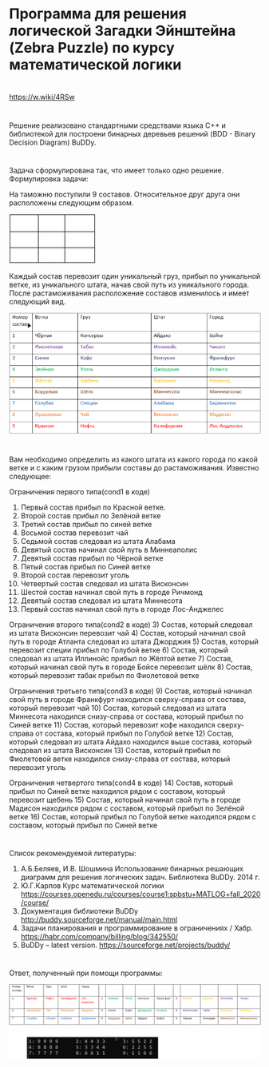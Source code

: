 # Программа для решения логической Загадки Эйнштейна (Zebra Puzzle) по курсу математической логики

#
https://w.wiki/4RSw
#
Решение реализовано стандартными средствами языка C++ и библиотекой для построени бинарных деревьев решений (BDD - Binary Decision Diagram) BuDDy.
#
Задача сформулирована так, что имеет только одно решение.
Формулировка задачи:

На таможню поступили 9 составов.
Относительное друг друга они расположены следующим образом.

![alt text](Screenshots/3.png "")

Каждый состав перевозит один уникальный груз, прибыл по уникальной ветке, из уникального штата, начав свой путь из уникального города. 
После растаможивания расположение составов изменилось и имеет следующий вид.

![alt text](Screenshots/1.png "")
#
Вам необходимо определить из какого штата из какого города по какой ветке и с каким грузом прибыли составы до растаможивания. Известно следующее:

Ограничения первого типа(cond1 в коде)
1.	Первый состав прибыл по Красной ветке.
2.	Второй состав прибыл по Зелёной ветке
3. 	Третий состав прибыл по синей ветке 
4. 	Восьмой состав перевозит чай
5. 	Седьмой состав следовал из штата Алабама
6.	Девятый состав начинал свой путь в Миннеаполис
7.	Девятый состав прибыл по Чёрной ветке 
8.	Пятый состав прибыл по Синей ветке
9.	Второй состав перевозит уголь
10.	Четвертый состав следовал из штата Висконсин
11.	Шестой состав начинал свой путь в городе Ричмонд
12.	Девятый состав следовал из штата Миннесота
13.	Первый состав начинал свой путь в городе Лос-Анджелес

Ограничения второго типа(cond2 в коде)
3) 	Состав, который следовал из штата Висконсин перевозит чай
4) 	Состав, который начинал свой путь в городе Атланта следовал из штата Джорджия
5)	Состав, который перевозит специи прибыл по Голубой ветке
6) 	Состав, который следовал из штата Иллинойс прибыл по Жёлтой ветке
7) 	Состав, который начинал свой путь в городе Бойсе перевозит шёлк
8) 	Состав, который перевозит табак прибыл по Фиолетовой ветке 


Ограничения третьего типа(cond3 в коде)
9)	Состав, который начинал свой путь в городе Франкфурт находился сверху-справа от состава, который перевозит чай
10) Состав, который следовал из штата Миннесота находился снизу-справа от состава, который прибыл по Синей ветке
11) Состав, который перевозит кофе находился сверху-справа от состава, который прибыл по Голубой ветке
12)	Состав, который следовал из штата Айдахо находился выше состава, который следовал из штата Висконсин
13)	Состав, который прибыл по Фиолетовой ветке находился снизу-справа от состава, который перевозит уголь

Ограничения четвертого типа(cond4 в коде)
14)	Состав, который прибыл по Синей ветке находился рядом с составом, который перевозит щебень
15)	Состав, который начинал свой путь в городе Мадисон находился рядом с составом, который прибыл по Зелёной ветке
16)	Состав, который прибыл по Голубой ветке находился рядом с составом, который прибыл по Синей ветке 	 
#
Список рекомендуемой литературы:
1)	А.Б.Беляев, И.В. Шошмина Использование бинарных решающих диаграмм для решения логических задач. Библиотека BuDDy. 2014 г.
2)	Ю.Г.Карпов Курс математической логики https://courses.openedu.ru/courses/course1:spbstu+MATLOG+fall_2020/course/ 
3)	Документация библиотеки BuDDy http://buddy.sourceforge.net/manual/main.html 
4)	Задачи планирования и программирование в ограничениях / Хабр. https://habr.com/company/billing/blog/342550/
5)	BuDDy – latest version. https://sourceforge.net/projects/buddy/

#
Ответ, полученный при помощи программы:

![alt text](Screenshots/2.png "")

